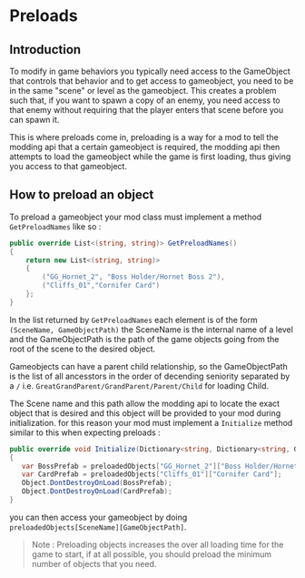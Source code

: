# Preloads
## Introduction
To modify in game behaviors you typically need access to the GameObject that controls that behavior and to get access to gameobject, you need to be in the same "scene" or level as the gameobject. This creates a problem such that, if you want to spawn a copy of an enemy, you need access to that enemy without requiring that the player enters that scene before you can spawn it.

This is where preloads come in, preloading is a way for a mod to tell the modding api that a certain gameobject is required, the modding api then attempts to load the gameobject while the game is first loading, thus giving you access to that gameobject.

## How to preload an object

To preload a gameobject your mod class must implement a method `GetPreloadNames` like so :

```cs
public override List<(string, string)> GetPreloadNames()
{
    return new List<(string, string)>
    {
        ("GG_Hornet_2", "Boss Holder/Hornet Boss 2"),
        ("Cliffs_01","Cornifer Card")
    };   
}
```
In the list returned by `GetPreloadNames` each element is of the form `(SceneName, GameObjectPath)` the SceneName is the internal name of a level and the GameObjectPath is the path of the game objects going from the root of the scene to the desired object.

Gameobjects can have a parent child relationship, so the GameObjectPath is the list of all ancesstors in the order of decending seniority separated by a `/`   i.e. `GreatGrandParent/GrandParent/Parent/Child` for loading Child.

The Scene name and this path allow the modding api to locate the exact object that is desired and this object will be provided to your mod during initialization. for this reason your mod must implement a `Initialize` method similar to this when expecting preloads :

```cs
public override void Initialize(Dictionary<string, Dictionary<string, GameObject>> preloadedObjects)
{
   var BossPrefab = preloadedObjects["GG_Hornet_2"]["Boss Holder/Hornet Boss 2"];
   var CardPrefab = preloadedObjects["Cliffs_01"]["Cornifer Card"];
   Object.DontDestroyOnLoad(BossPrefab);
   Object.DontDestroyOnLoad(CardPrefab);
}
``` 

you can then access your gameobject by doing `preloadedObjects[SceneName][GameObjectPath]`.

>  Note :  Preloading objects increases the over all loading time for the game to start, if at all possible, you should preload the minimum number of objects that you need. 
